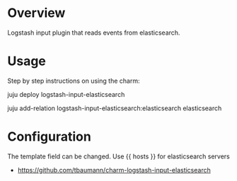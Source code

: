 # Overview

Logstash input plugin that reads events from elasticsearch.

# Usage

Step by step instructions on using the charm:

juju deploy logstash-input-elasticsearch

juju add-relation logstash-input-elasticsearch:elasticsearch elasticsearch


# Configuration

The template field can be changed. Use {{ hosts }} for elasticsearch servers


  - https://github.com/tbaumann/charm-logstash-input-elasticsearch

